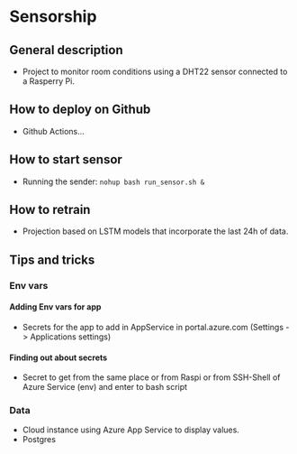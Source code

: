 # Sensorship
## General description
- Project to monitor room conditions using a DHT22 sensor connected to a Rasperry Pi.

## How to deploy on Github
- Github Actions...

## How to start sensor
- Running the sender: `nohup bash run_sensor.sh &`

## How to retrain
- Projection based on LSTM models that incorporate the last 24h of data.

## Tips and tricks
### Env vars
#### Adding Env vars for app
- Secrets for the app to add in AppService in portal.azure.com (Settings -> Applications settings)
#### Finding out about secrets
- Secret to get from the same place or from Raspi or from SSH-Shell of Azure Service (env) and enter to bash script

### Data
- Cloud instance using Azure App Service to display values.
- Postgres
